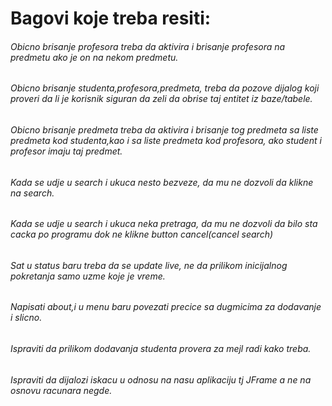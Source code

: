 ﻿# Bagovi koje treba resiti:

###### Obicno brisanje profesora treba da aktivira i brisanje profesora na predmetu ako je on na nekom predmetu.
###### Obicno brisanje studenta,profesora,predmeta, treba da pozove dijalog koji proveri da li je korisnik siguran da zeli da obrise taj entitet iz baze/tabele.
###### Obicno brisanje predmeta treba da aktivira i brisanje tog predmeta sa liste predmeta kod studenta,kao i sa liste predmeta kod profesora, ako student i profesor imaju taj predmet.
###### Kada se udje u search i ukuca nesto bezveze, da mu ne dozvoli da klikne na search.
###### Kada se udje u search i ukuca neka pretraga, da mu ne dozvoli da bilo sta cacka po programu dok ne klikne button cancel(cancel search)
###### Sat u status baru treba da se update live, ne da prilikom inicijalnog pokretanja samo uzme koje je vreme.
###### Napisati about,i u menu baru povezati precice sa dugmicima za dodavanje i slicno.
###### Ispraviti da prilikom dodavanja studenta provera za mejl radi kako treba.
###### Ispraviti da dijalozi iskacu u odnosu na nasu aplikaciju tj JFrame a ne na osnovu racunara negde.